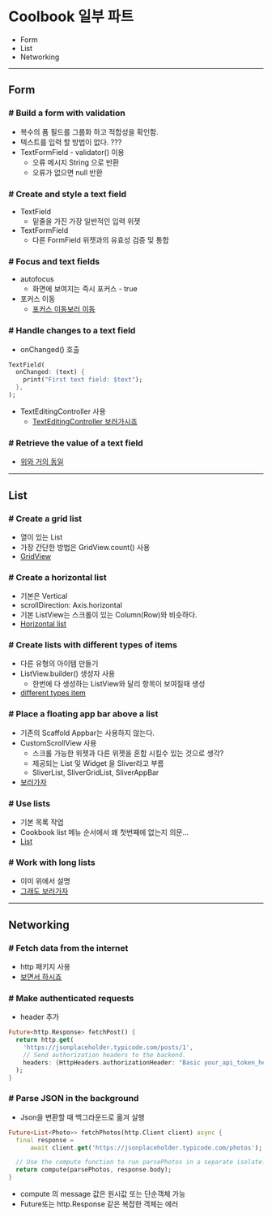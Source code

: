 # Coolbook 일부 파트

- Form
- List
- Networking

---

## Form

### # Build a form with validation

- 복수의 폼 필드를 그룹화 하고 적합성을 확인함.
- 텍스트를 입력 할 방법이 없다. ???
- TextFormField - validator() 이용
    - 오류 메시지 String 으로 반환
    - 오류가 없으면 null 반환

### # Create and style a text field

- TextField
    - 밑줄을 가진 가장 일반적인 입력 위젯
- TextFormField
    - 다른 FormField 위젯과의 유효성 검증 및 통합

### # Focus and text fields

- autofocus
    - 화면에 보여지는 즉시 포커스 - true
- 포커스 이동
    - [포커스 이동보러 이동](https://flutter.dev/docs/cookbook/forms/focus)

### # Handle changes to a text field

- onChanged() 호출

```dart
TextField(
  onChanged: (text) {
    print("First text field: $text");
  },
);
```

-  TextEditingController 사용
    - [TextEditingController 보러가시죠](https://flutter.dev/docs/cookbook/forms/text-field-changes)

### # Retrieve the value of a text field
- [위와 거의 동일](https://flutter.dev/docs/cookbook/forms/retrieve-input)

---

## List

### # Create a grid list

- 열이 있는 List
- 가장 간단한 방법은 GridView.count() 사용
- [GridView](https://flutter.dev/docs/cookbook/lists/grid-lists)

### # Create a horizontal list

- 기본은 Vertical
- scrollDirection: Axis.horizontal
- 기본 ListView는 스크롤이 있는 Column(Row)와 비슷하다.
- [Horizontal list](https://flutter.dev/docs/cookbook/lists/horizontal-list)

### # Create lists with different types of items

- 다른 유형의 아이템 만들기
- ListView.builder() 생성자 사용
    - 한번에 다 생성하는 ListView와 달리 항목이 보여질때 생성
- [different types item](https://flutter.dev/docs/cookbook/lists/mixed-list)

### # Place a floating app bar above a list

- 기존의 Scaffold Appbar는 사용하지 않는다.
- CustomScrollView 사용
    - 스크롤 가능한 위젯과 다른 위젯을 혼합 시킬수 있는 것으로 생각?
    - 제공되는 List 및 Widget 을 Sliver라고 부름
    - SliverList, SliverGridList, SliverAppBar
- [보러가자](https://flutter.dev/docs/cookbook/lists/floating-app-bar)

### # Use lists

- 기본 목록 작업
- Cookbook list 메뉴 순서에서 왜 첫번째에 없는지 의문...
- [List](https://flutter.dev/docs/cookbook/lists/basic-list)

### # Work with long lists

- 이미 위에서 설명
- [그래도 보러가자](https://flutter.dev/docs/cookbook/lists/long-lists)

---

## Networking

### # Fetch data from the internet

- http 패키지 사용
- [보면서 하시죠](https://flutter.dev/docs/cookbook/networking/fetch-data)

### # Make authenticated requests

- header 추가
```dart
Future<http.Response> fetchPost() {
  return http.get(
    'https://jsonplaceholder.typicode.com/posts/1',
    // Send authorization headers to the backend.
    headers: {HttpHeaders.authorizationHeader: "Basic your_api_token_here"},
  );
}
```

### # Parse JSON in the background

- Json을 변환할 때 백그라운드로 옮겨 실행

```dart
Future<List<Photo>> fetchPhotos(http.Client client) async {
  final response =
      await client.get('https://jsonplaceholder.typicode.com/photos');

  // Use the compute function to run parsePhotos in a separate isolate.
  return compute(parsePhotos, response.body);
}
```

- compute 의 message 값은 원시값 또는 단순객체 가능
- Future또는 http.Response 같은 복잡한 객체는 에러